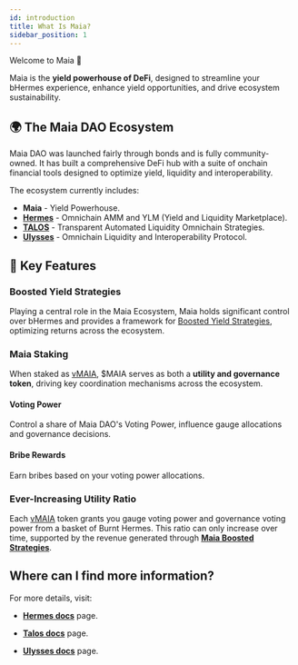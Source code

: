 ```yaml
---
id: introduction
title: What Is Maia?
sidebar_position: 1
---
```


Welcome to Maia 👋

Maia is the **yield powerhouse of DeFi**, designed to streamline your bHermes experience, enhance yield opportunities, and drive ecosystem sustainability.

## 🌍 The Maia DAO Ecosystem

Maia DAO was launched fairly through bonds and is fully community-owned. It has built a comprehensive DeFi hub with a suite of onchain financial tools designed to optimize yield, liquidity and interoperability.

The ecosystem currently includes:

- **Maia** - Yield Powerhouse.
- [**Hermes**](./Hermes/introduction) - Omnichain AMM and YLM (Yield and Liquidity Marketplace).
- [**TALOS**](./Talos/introduction) - Transparent Automated Liquidity Omnichain Strategies.
- [**Ulysses**](./Ulysses/introduction) - Omnichain Liquidity and Interoperability Protocol.

## 🔑 Key Features

### Boosted Yield Strategies

Playing a central role in the Maia Ecosystem, Maia holds significant control over bHermes and provides a framework for [Boosted Yield Strategies](./overview/tokenomics/04-strategies.md), optimizing returns across the ecosystem.

### Maia Staking

When staked as [vMAIA](./overview/tokenomics/vMaia), $MAIA serves as both a **utility and governance token**, driving key coordination mechanisms across the ecosystem.

#### Voting Power

Control a share of Maia DAO's Voting Power, influence gauge allocations and governance decisions.

#### Bribe Rewards

Earn bribes based on your voting power allocations.

### Ever-Increasing Utility Ratio

Each [vMAIA](./overview/tokenomics/vMaia) token grants you gauge voting power and governance voting power from a basket of Burnt Hermes. This ratio can only increase over time, supported by the revenue generated through [**Maia Boosted Strategies**](/protocols/overview/tokenomics/strategies).

## Where can I find more information?

For more details, visit:

- [**Hermes docs**](/protocols/Hermes/introduction) page.

- [**Talos docs**](../Talos/introduction) page.

- [**Ulysses docs**](../Ulysses/introduction) page.
